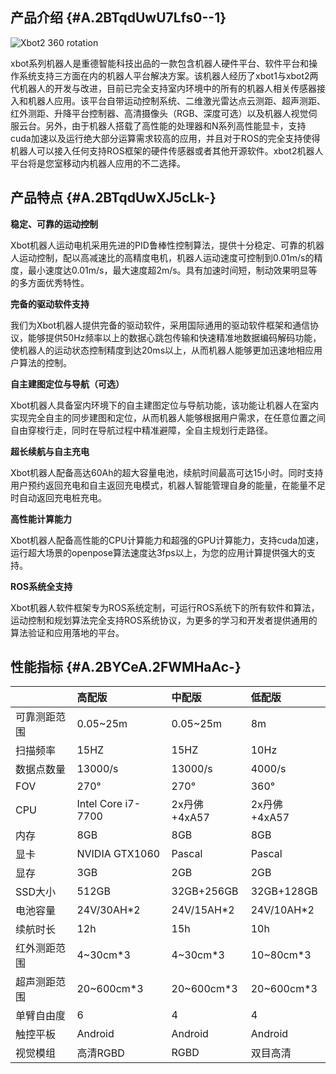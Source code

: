 ## 产品介绍 {#A.2BTqdUwU7Lfs0--1}

![](http://wiki.ros.org/Robots/Xbot/tutorial/cn/Product%20Spec?action=AttachFile&do=get&target=xbot2_360.gif "Xbot2 360 rotation")

xbot系列机器人是重德智能科技出品的一款包含机器人硬件平台、软件平台和操作系统支持三方面在内的机器人平台解决方案。该机器人经历了xbot1与xbot2两代机器人的开发与改进，目前已完全支持室内环境中的所有的机器人相关传感器接入和机器人应用。该平台自带运动控制系统、二维激光雷达点云测距、超声测距、红外测距、升降平台控制器、高清摄像头（RGB、深度可选）以及机器人视觉伺服云台。另外，由于机器人搭载了高性能的处理器和N系列高性能显卡，支持cuda加速以及运行绝大部分运算需求较高的应用，并且对于ROS的完全支持使得机器人可以接入任何支持ROS框架的硬件传感器或者其他开源软件。xbot2机器人平台将是您室移动内机器人应用的不二选择。



## 产品特点 {#A.2BTqdUwXJ5cLk-}

**稳定、可靠的运动控制**

Xbot机器人运动电机采用先进的PID鲁棒性控制算法，提供十分稳定、可靠的机器人运动控制，配以高减速比的高精度电机，机器人运动速度可控制到0.01m/s的精度，最小速度达0.01m/s，最大速度超2m/s。具有加速时间短，制动效果明显等的多方面优秀特性。

**完备的驱动软件支持**

我们为Xbot机器人提供完备的驱动软件，采用国际通用的驱动软件框架和通信协议，能够提供50Hz频率以上的数据心跳包传输和快速精准地数据编码解码功能，使机器人的运动状态控制精度到达20ms以上，从而机器人能够更加迅速地相应用户算法的控制。

**自主建图定位与导航（可选）**

Xbot机器人具备室内环境下的自主建图定位与导航功能，该功能让机器人在室内实现完全自主的同步建图和定位，从而机器人能够根据用户需求，在任意位置之间自由穿梭行走，同时在导航过程中精准避障，全自主规划行走路径。

**超长续航与自主充电**

Xbot机器人配备高达60Ah的超大容量电池，续航时间最高可达15小时。同时支持用户预约返回充电和自主返回充电模式，机器人智能管理自身的能量，在能量不足时自动返回充电桩充电。

**高性能计算能力**

Xbot机器人配备高性能的CPU计算能力和超强的GPU计算能力，支持cuda加速，运行超大场景的openpose算法速度达3fps以上，为您的应用计算提供强大的支持。

**ROS系统全支持**

Xbot机器人软件框架专为ROS系统定制，可运行ROS系统下的所有软件和算法，运动控制和规划算法完全支持ROS系统协议，为更多的学习和开发者提供通用的算法验证和应用落地的平台。



## 性能指标 {#A.2BYCeA.2FWMHaAc-}

|  | 高配版 | 中配版 | 低配版 |
| :--- | :--- | :--- | :--- |
| ﻿可靠测距范围 | ﻿0.05~25m | ﻿0.05~25m | ﻿8m |
| ﻿扫描频率 | ﻿15HZ | ﻿15HZ | ﻿10Hz |
| ﻿数据点数量 | ﻿13000/s | ﻿13000/s | ﻿4000/s |
| ﻿FOV | ﻿270° | ﻿270° | ﻿360° |
| CPU | Intel Core i7-7700 | 2x丹佛+4xA57 | 2x丹佛+4xA57 |
| 内存 | 8GB | 8GB | 8GB |
| 显卡 | NVIDIA GTX1060 | Pascal | Pascal |
| 显存 | 3GB | 2GB | 2GB |
| SSD大小 | 512GB | 32GB+256GB | 32GB+128GB |
| 电池容量 | 24V/30AH\*2 | 24V/15AH\*2 | 24V/10AH\*2 |
| 续航时长 | 12h | 15h | 10h |
| 红外测距范围 | 4~30cm\*3 | 4~30cm\*3 | 10~80cm\*3 |
| 超声测距范围 | 20~600cm\*3 | 20~600cm\*3 | 20~600cm\*3 |
| 单臂自由度 | 6 | 4 | 4 |
| 触控平板 | Android | Android | Android |
| 视觉模组 | 高清RGBD | RGBD | 双目高清 |



  




